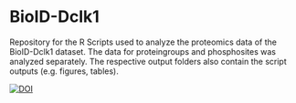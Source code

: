 # BioID-Dclk1
Repository for the R Scripts used to analyze the proteomics data of the BioID-Dclk1 dataset. The data for proteingroups and phosphosites was analyzed separately. The respective output folders also contain the script outputs (e.g. figures, tables).

<a href="https://zenodo.org/badge/latestdoi/617941715"><img src="https://zenodo.org/badge/617941715.svg" alt="DOI"></a>
